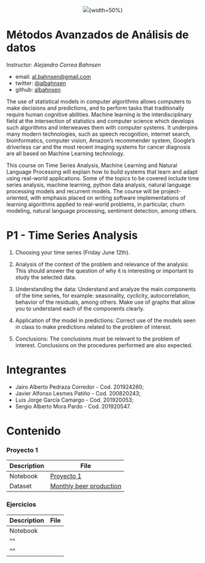 <center>

![](https://uniandes.edu.co/sites/default/files/logo-uniandes.png){width=50%}

</center>

# Métodos Avanzados de Análisis de datos

Instructor: *Alejandro Correa Bahnsen*

* email: [al.bahnsen@gmail.com](mailto:al.bahnsen@gmail.com)
* twitter: [@albahnsen](https://twitter.com/albahnsen)
* github: [albahnsen](https://github.com/albahnsen)

The use of statistical models in computer algorithms allows computers to make decisions and predictions, and to perform tasks that traditionally require human cognitive abilities. Machine learning is the interdisciplinary field at the intersection of statistics and computer science which develops such algorithms and interweaves them with computer systems. It underpins many modern technologies, such as speech recognition, internet search, bioinformatics, computer vision, Amazon’s recommender system, Google’s driverless car and the most recent imaging systems for cancer diagnosis are all based on Machine Learning technology.

This course on Time Series Analysis, Machine Learning and Natural Language Processing will explain how to build systems that learn and adapt using real-world applications. Some of the topics to be covered include time series analysis, machine learning, python data analysis, natural language processing models and recurrent models. The course will be project-oriented, with emphasis placed on writing software implementations of learning algorithms applied to real-world problems, in particular, churn modeling, natural language processing, sentiment detection, among others.

# P1 - Time Series Analysis

1. Choosing your time series (Friday June 12th).

2. Analysis of the context of the problem and relevance of the analysis: This should answer the question of why it is interesting or important to study the selected data.

3. Understanding the data: Understand and analyze the main components of the time series, for example: seasonality, cyclicity, autocorrelation, behavior of the residuals, among others. Make use of graphs that allow you to understand each of the components clearly.

4. Application of the model in predictions: Correct use of the models seen in class to make predictions related to the problem of interest.

5. Conclusions: The conclusions must be relevant to the problem of interest. Conclusions on the procedures performed are also expected.

# Integrantes

* Jairo Alberto Pedraza Corredor - Cod. 201924260;
* Javier Alfonso Lesmes Patiño - Cod. 200820243;
* Luis Jorge García Camargo - Cod. 201920053;
* Sergio Alberto Mora Pardo - Cod. 201920547.

# Contenido
### Proyecto 1

|Description|File|
|----|--------|
|Notebook|[Proyecto 1](https://github.com/sergiomora03/AdvancedMethodsDataAnalysis/blob/master/notebooks/Proyecto_1_M%C3%A9todos_de_An%C3%A1lisis_Avanzados.ipynb)|
|Dataset|[Monthly beer production](https://github.com/sergiomora03/AdvancedMethodsDataAnalysis/blob/master/dataset/datasets_56102_107707_monthly-beer-production-in-austr.csv)|

### Ejercicios

|Description|File|
|-----------|----|
|Notebook  || [E02-TSA](https://github.com/sergiomora03/AdvancedMethodsDataAnalysis/blob/master/Excercises/E02-TSA.ipynb)          |
|^^        || [E03-ARIMA](https://github.com/sergiomora03/AdvancedMethodsDataAnalysis/blob/master/Excercises/E03-ARIMA_grupo.ipynb)|
|^^        || [E05-prophet](https://github.com/sergiomora03/AdvancedMethodsDataAnalysis/blob/master/Excercises/E05-prophet.ipynb)  |
